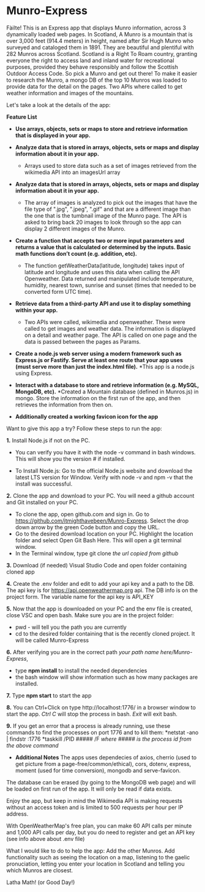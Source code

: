 # Munro-Express

Fàilte!
This is an Express app that displays Munro information, across 3 dynamically loaded web pages.
In Scotland, A Munro is a mountain that is over 3,000 feet (914.4 meters) in height, named after Sir Hugh Munro who surveyed and cataloged them in 1891. They are beautiful and plentiful with 282 Munros across Scotland. Scotland is a Right To Roam country, granting everyone the right to access land and inland water for recreational purposes, provided they behave responsibly and follow the Scottish Outdoor Access Code. So pick a Munro and get out there! To make it easier to research the Munro, a mongo DB of the top 10 Munros was loaded to provide data for the detail on the pages. Two APIs where called to get weather information and images of the mountains.

Let's take a look at the details of the app:

**Feature List**

- **Use arrays, objects, sets or maps to store and retrieve information that is displayed in your app.**
- **Analyze data that is stored in arrays, objects, sets or maps and display information about it in your app.**

  - Arrays used to store data such as a set of images retrieved from the wikimedia API into an imagesUrl array

- **Analyze data that is stored in arrays, objects, sets or maps and display information about it in your app.**

  - The array of images is analyzed to pick out the images that have the file type of ".jpg", ".jpeg", ".gif" and that are a different image than the one that is the tumbnail image of the Munro page. The API is asked to bring back 20 images to look through so the app can display 2 different images of the Munro.

- **Create a function that accepts two or more input parameters and returns a value that is calculated or determined by the inputs. Basic math functions don’t count (e.g. addition, etc).**

  - The function getWeatherData(latitude, longitude) takes input of latitude and longitude and uses this data when calling the API Openweather. Data returned and manipulated include temperature, humidity, nearest town, sunrise and sunset (times that needed to be converted form UTC time).

- **Retrieve data from a third-party API and use it to display something within your app.**

  - Two APIs were called, wikimedia and openweather. These were called to get images and weather data. The information is displayed on a detail and weather page. The API is called on one page and the data is passed between the pages as Params.

- **Create a node.js web server using a modern framework such as Express.js or Fastify. Serve at least one route that your app uses (must serve more than just the index.html file).**
  \*This app is a node.js using Express.

- **Interact with a database to store and retrieve information (e.g. MySQL, MongoDB, etc).**
  \*Created a Mountain database (defined in Munros.js) in mongo. Store the information on the first run of the app, and then retrieves the information from then on.

* **Additionally created a working favicon icon for the app**

Want to give this app a try? Follow these steps to run the app:

**1.** Install Node.js if not on the PC.

- You can verify you have it with the node -v command in bash windows. This will show you the version # if installed.

- To Install Node.js: Go to the official Node.js website and download the latest LTS version for Window. Verify with node -v and npm -v that the install was successful.

**2.** Clone the app and download to your PC. You will need a github account and Git installed on your PC.

- To clone the app, open github.com and sign in. Go to https://github.com/itmighthavebeen/Munro-Express. Select the drop down arrow by the green Code button and copy the URL.
- Go to the desired download location on your PC. Highlight the location folder and select Open Git Bash Here. This will open a git terminal window.
- In the Terminal window, type git clone _the url copied from github_

**3.** Download (if needed) Visual Studio Code and open folder containing cloned app

**4.** Create the .env folder and edit to add your api key and a path to the DB. The api key is for https://api.openweathermap.org api. The DB info is on the project form. The variable name for the api key is API_KEY

**5.** Now that the app is downloaded on your PC and the env file is created, close VSC and open bash. Make sure you are in the project folder:

- pwd - will tell you the path you are currently
- cd to the desired folder containing that is the recently cloned project. It will be called Munro-Express

**6.** After verifying you are in the correct path _your path name here/Munro-Express_,

- type **npm install** to install the needed dependencies
- the bash window will show information such as how many packages are installed.

**7.** Type **npm start** to start the app

**8.** You can Ctrl+Click on type http://localhost:1776/ in a browser window to start the app. _Ctrl C_ will stop the process in bash. _Exit_ will exit bash.

**9.** If you get an error that a process is already running, use these commands to find the processes on port 1776 and to kill them:
*netstat -ano | findstr :1776
*taskkill /PID ##### /F _where ##### is the process id from the above command_

- **Additional Notes**
  The apps uses dependecies of axios, cherrio (used to get picture from a page-free/common/ethical), cors, dotenv, express, moment (used for time conversion), mongodb and serve-favicon.

The database can be erased (by going to the MongoDB web page) and will be loaded on first run of the app. It will only be read if data exists.

Enjoy the app, but keep in mind the Wikimedia API is making requests without an access token and is limited to 500 requests per hour per IP address.

With OpenWeatherMap's free plan, you can make 60 API calls per minute and 1,000 API calls per day, but you do need to register and get an API key (see info above about .env file)

What I would like to do to help the app: Add the other Munros. Add functionality such as seeing the location on a map, listening to the gaelic pronuciation, letting you enter your location in Scotland and telling you which Munros are closest.

Latha Math! (or Good Day!)
